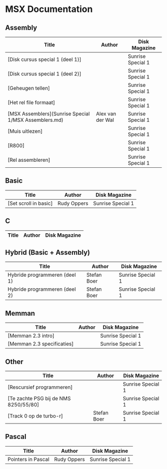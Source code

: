 # MSX Documentation

## Assembly

| Title        | Author           | Disk Magazine |
| ---          | ---             | ---          |
| [Disk cursus special 1 (deel 1)] | | Sunrise Special 1 |
| [Disk cursus special 1 (deel 2)] | | Sunrise Special 1 |
| [Geheugen tellen] | | Sunrise Special 1 |
| [Het rel file formaat] | | Sunrise Special 1 |
| [MSX Assemblers](Sunrise Special 1/MSX Assemblers.md) | Alex van der Wal | Sunrise Special 1 |
| [Muis uitlezen] | | Sunrise Special 1 |
| [R800] | | Sunrise Special 1 |
| [Rel assembleren] | | Sunrise Special 1 |

## Basic

| Title        | Author           | Disk Magazine |
| ---          | ---              | ---          |
| [Set scroll in basic] | Rudy Oppers | Sunrise Special 1 |

## C
| Title        | Author           | Disk Magazine |
| ---          | ---             | ---          |


## Hybrid (Basic + Assembly)

| Title        | Author           | Disk Magazine |
| ---          | ---             | ---          |
| Hybride programmeren (deel 1) | Stefan Boer | Sunrise Special 1 |
| Hybride programmeren (deel 2) | Stefan Boer | Sunrise Special 1 |

## Memman

| Title        | Author           | Disk Magazine |
| ---          | ---              | ---          |
| [Memman 2.3 intro] |  | Sunrise Special 1 |
| [Memman 2.3 specificaties] | | Sunrise Special 1 |

## Other

| Title        | Author           | Disk Magazine |
| ---          | ---              | ---          |
| [Rescursief programmeren] |  | Sunrise Special 1 |
| [Te zachte PSG bij de NMS 8250/55/80] | | Sunrise Special 1 |
| [Track 0 op de turbo-r] | Stefan Boer | Sunrise Special 1 |

## Pascal

| Title        | Author           | Disk Magazine |
| ---          | ---              | ---          |
| Pointers in Pascal | Rudy Oppers | Sunrise Special 1 |
